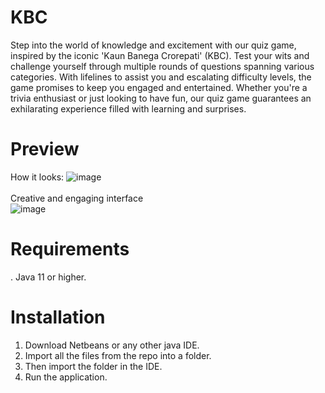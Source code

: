 # KBC
Step into the world of knowledge and excitement with our quiz game, inspired by the iconic 'Kaun Banega Crorepati' (KBC). Test your wits and challenge yourself through multiple rounds of questions spanning various categories. With lifelines to assist you and escalating difficulty levels, the game promises to keep you engaged and entertained. Whether you're a trivia enthusiast or just looking to have fun, our quiz game guarantees an exhilarating experience filled with learning and surprises.
# Preview
How it looks:
![image](https://github.com/Sandy-GT/KBC/assets/173798200/0ba1f58b-b1f3-4fb7-a8e4-cbcb370c3628)<br><br>
Creative and engaging interface<br>
![image](https://github.com/Sandy-GT/KBC/assets/173798200/080cea22-691e-46ba-a452-dbbdc389d831)
# Requirements
. Java 11 or higher.
# Installation
1. Download Netbeans or any other java IDE.
2. Import all the files from the repo into a folder.
3. Then import the folder in the IDE.
4. Run the application.
